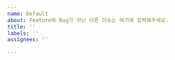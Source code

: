 ```yaml
---
name: Default
about: Feature와 Bug가 아닌 다른 이슈는 여기에 입력해주세요.
title: ''
labels: ''
assignees: ''

---
```



